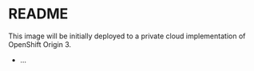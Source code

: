 # README

This image will be initially deployed to a private cloud implementation of OpenShift Origin 3.
* ...
